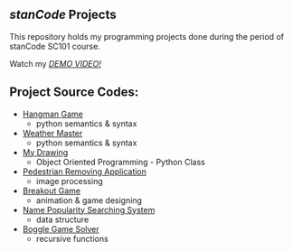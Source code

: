 ## *stanCode* Projects
This repository holds my programming projects done during the period of stanCode SC101 course.

Watch my *[DEMO VIDEO!](https://drive.google.com/drive/folders/1OcpbSiJDCqI_P677wg9tTLFvS9IbneNE?usp=sharing)*

## Project Source Codes:
* [Hangman Game](https://github.com/leehaowei/stanCode_projects/blob/main/stanCode_Projects/hangman_game/hangman.py)
  * python semantics & syntax
* [Weather Master](https://github.com/leehaowei/stanCode_projects/blob/main/stanCode_Projects/weather_master/weather_master.py)
  * python semantics & syntax
* [My Drawing](https://github.com/leehaowei/stanCode_projects/blob/main/stanCode_Projects/my_drawing/my_drawing.py)
  * Object Oriented Programming - Python Class
* [Pedestrian Removing Application](https://github.com/leehaowei/stanCode_projects/blob/main/stanCode_Projects/pedestrian_removing_application/stanCodoshop.py)
  * image processing
* [Breakout Game](https://github.com/leehaowei/stanCode_projects/blob/main/stanCode_Projects/break_out_game/breakout_ext.py)
  * animation & game designing
* [Name Popularity Searching System](https://github.com/leehaowei/stanCode_projects/blob/main/stanCode_Projects/name_searching_system/babygraphics.py)
  * data structure
* [Boggle Game Solver](https://github.com/leehaowei/stanCode_projects/blob/main/stanCode_Projects/boggle_game_solver/boggle_dic.py)
  * recursive functions
